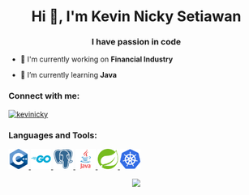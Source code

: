 <h1 align="center">Hi 👋, I'm Kevin Nicky Setiawan</h1>
<h3 align="center">I have passion in code</h3>

- 🔭 I'm currently working on **Financial Industry**

- 🌱 I’m currently learning **Java**


<h3 align="left">Connect with me:</h3>
<p align="left">
	<a href="https://linkedin.com/in/kevinicky" target="blank"><img align="center" src="https://raw.githubusercontent.com/rahuldkjain/github-profile-readme-generator/master/src/images/icons/Social/linked-in-alt.svg" alt="kevinicky" height="30" width="40" />
	</a>
</p>

<h3 align="left">Languages and Tools:</h3>
<p align="left">
	</a>
	<a href="https://www.w3schools.com/cpp/" target="_blank">
		<img src="https://raw.githubusercontent.com/devicons/devicon/master/icons/cplusplus/cplusplus-original.svg" alt="cplusplus" width="40" height="40"/>
	</a> 
	</a>
	<a href="https://www.golang.org" target="_blank">
		<img src="https://raw.githubusercontent.com/devicons/devicon/master/icons/go/go-original-wordmark.svg" alt="go" width="40" height="40"/>
	</a>
	<a href="https://postgresql.org/" target="_blank">
		<img src="https://raw.githubusercontent.com/devicons/devicon/master/icons/postgresql/postgresql-plain.svg" alt="postgresql" width="40" height="40"/>
	</a> 
	<a href="https://java.com" target="_blank">
		<img src="https://raw.githubusercontent.com/devicons/devicon/master/icons/java/java-original-wordmark.svg" alt="java" width="40" height="40"/>
	</a>
 	<a href="https://spring.io" target="_blank">
		<img src="https://raw.githubusercontent.com/devicons/devicon/master/icons/spring/spring-original.svg" alt="spring" width="40" height="40"/>
	</a>
	 <a href="https://kubernetes.io" target="_blank">
		<img src="https://raw.githubusercontent.com/devicons/devicon/master/icons/kubernetes/kubernetes-original.svg" alt="kubernetes" width="40" height="40"/>
	</a>
</p>


<p align="center">
  <a href="https://github.com/kevinicky?tab=repositories">
    <img
      align="center"
      height="165"
      src="https://streak-stats.demolab.com?user=kevinicky&theme=tokyonight_duo&hide_border=true"
    />
  </a>
</p>
